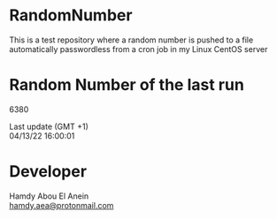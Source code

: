 # RandomNumber    
This is a test repository where a random number is pushed to a file automatically passwordless from a cron job in my Linux CentOS server    
# Random Number of the last run   
6380
      
Last update (GMT +1)    
04/13/22 16:00:01
# Developer    
Hamdy Abou El Anein   
hamdy.aea@protonmail.com

